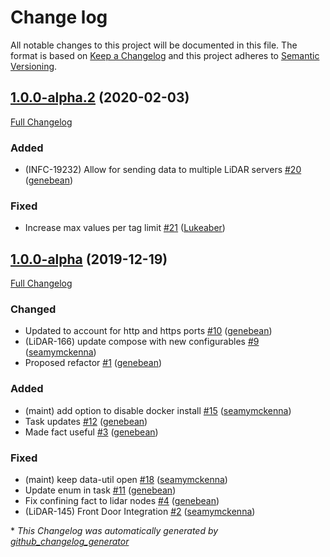 # Change log

All notable changes to this project will be documented in this file. The format is based on [Keep a Changelog](http://keepachangelog.com/en/1.0.0/) and this project adheres to [Semantic Versioning](http://semver.org).

## [1.0.0-alpha.2](https://github.com/puppetlabs/puppetlabs-lidar/tree/1.0.0-alpha.2) (2020-02-03)

[Full Changelog](https://github.com/puppetlabs/puppetlabs-lidar/compare/1.0.0-alpha...1.0.0-alpha.2)

### Added

- \(INFC-19232\) Allow for sending data to multiple LiDAR servers [\#20](https://github.com/puppetlabs/puppetlabs-lidar/pull/20) ([genebean](https://github.com/genebean))

### Fixed

- Increase max values per tag limit [\#21](https://github.com/puppetlabs/puppetlabs-lidar/pull/21) ([Lukeaber](https://github.com/Lukeaber))

## [1.0.0-alpha](https://github.com/puppetlabs/puppetlabs-lidar/tree/1.0.0-alpha) (2019-12-19)

[Full Changelog](https://github.com/puppetlabs/puppetlabs-lidar/compare/6ee29505bbb8682ed2cf5852be63c2ecef1a76ad...1.0.0-alpha)

### Changed

- Updated to account for http and https ports [\#10](https://github.com/puppetlabs/puppetlabs-lidar/pull/10) ([genebean](https://github.com/genebean))
- \(LiDAR-166\) update compose with new configurables [\#9](https://github.com/puppetlabs/puppetlabs-lidar/pull/9) ([seamymckenna](https://github.com/seamymckenna))
- Proposed refactor [\#1](https://github.com/puppetlabs/puppetlabs-lidar/pull/1) ([genebean](https://github.com/genebean))

### Added

- \(maint\) add option to disable docker install [\#15](https://github.com/puppetlabs/puppetlabs-lidar/pull/15) ([seamymckenna](https://github.com/seamymckenna))
- Task updates [\#12](https://github.com/puppetlabs/puppetlabs-lidar/pull/12) ([genebean](https://github.com/genebean))
- Made fact useful [\#3](https://github.com/puppetlabs/puppetlabs-lidar/pull/3) ([genebean](https://github.com/genebean))

### Fixed

- \(maint\) keep data-util open [\#18](https://github.com/puppetlabs/puppetlabs-lidar/pull/18) ([seamymckenna](https://github.com/seamymckenna))
- Update enum in task [\#11](https://github.com/puppetlabs/puppetlabs-lidar/pull/11) ([genebean](https://github.com/genebean))
- Fix confining fact to lidar nodes [\#4](https://github.com/puppetlabs/puppetlabs-lidar/pull/4) ([genebean](https://github.com/genebean))
- \(LiDAR-145\) Front Door Integration [\#2](https://github.com/puppetlabs/puppetlabs-lidar/pull/2) ([seamymckenna](https://github.com/seamymckenna))



\* *This Changelog was automatically generated by [github_changelog_generator](https://github.com/skywinder/Github-Changelog-Generator)*

